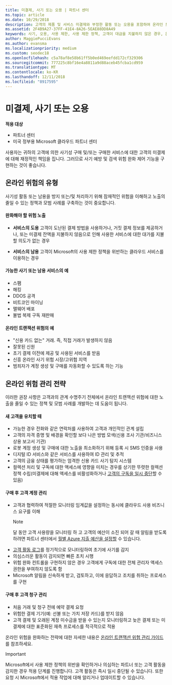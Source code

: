 ```yaml
---
title: 미결제, 사기 또는 오용 | 파트너 센터
ms.topic: article
ms.date: 10/29/2018
description: 고객의 제품 및 서비스 미결제와 부정한 활동 또는 오용을 포함하여 온라인 트랜잭션의 위험을 관리하기 위한 전략입니다.
ms.assetid: 2F4B9A27-37FF-41E4-8A26-5EAE88DD8A49
keywords: 사기, 오용, 사용 제한, 사용 제한 정책, 고객이 대금을 지불하지 않은 경우, 온라인 위험, 서비스 도용, 서비스 남용, 구독 일시 중단
author: MaggiePucciEvans
ms.author: evansma
ms.localizationpriority: medium
ms.custom: seodec18
ms.openlocfilehash: c5a78af8e58b61ff5b0ed469eefdd172cf329306
ms.sourcegitcommit: 777225c8bf16e4a8811a9d88aceb45fcba1cd959
ms.translationtype: MT
ms.contentlocale: ko-KR
ms.lasthandoff: 12/11/2018
ms.locfileid: "8917595"
---
```

# <a name="non-payment-fraud-or-misuse"></a>미결제, 사기 또는 오용

**적용 대상**

-  파트너 센터
-  미국 정부용 Microsoft 클라우드 파트너 센터



사용자는 귀하의 고객에 의한 사기성 구매 및/또는 구매한 서비스에 대한 고객의 미결제에 대해 재정적인 책임을 집니다. 그러므로 사기 예방 및 검색 위험 완화 제어 기능을 구현하는 것이 좋습니다.

## <a name="types-of-online-risk"></a>온라인 위험의 유형

사기성 활동 또는 남용을 방지 또는/및 처리하기 위해 잠재적인 위험을 이해하고 노출의 줄일 수 있는 정책과 모범 사례를 구축하는 것이 중요합니다.

#### <a name="risk-exposure-to-be-mitigated"></a>완화해야 할 위험 노출

- **서비스의 도용** 고객이 도난된 결제 방법을 사용하거나, 거짓 결제 정보를 제공하거나, 또는 미결제 잔액을 지불하지 않음으로 인해 사용한 서비스에 대한 대가를 지불할 의도가 없는 경우

- **서비스의 남용** 고객이 Microsoft의 사용 제한 정책을 위반하는 클라우드 서비스를 이용하는 경우

#### <a name="examples-of-possible-fraud-or-service-abuse"></a>가능한 사기 또는 남용 서비스의 예
- 스팸
- 해킹
- DDOS 공격
- 비트코인 마이닝
- 맬웨어 배포
- 불법 복제 구독 재판매 

#### <a name="examples-of-online-transaction-risk"></a>온라인 트랜잭션 위험의 예
- "신용 카드 없는" 거래. 즉, 직접 거래가 발생하지 않음
- 잘못된 신원
- 초기 결제 이전에 제공 및 사용된 서비스를 받음
- 신흥 온라인 사기 위험 시장/고위험 지역
- 범죄자가 계정 생성 및 구매를 자동화할 수 있도록 하는 기능

## <a name="strategies-for-managing-online-risk"></a>온라인 위험 관리 전략

이러한 권장 사항은 고객과의 관계 수명주기 전체에서 온라인 트랜잭션 위험에 대한 노출을 줄일 수 있는 정책 및 모범 사례를 개발하는 데 도움이 됩니다.  

#### <a name="when-onboarding-new-customers"></a>새 고객을 유치할 때
- 가능한 경우 전화와 같은 연락처를 사용하여 고객과 개인적인 관계 설립
- 고객의 자격 증명 및 배경을 확인할 보다 나은 방법 모색(신용 조사 기관/비즈니스 상용 보고서 기관) 
- 로봇 계정 생성 및 구매에 대한 노출을 최소화하기 위해 등록 시 SMS 인증을 사용
- 디지털 ID 서비스와 같은 서비스를 사용하여 ID 관리 및 추적
- 고객의 금융 상태를 평가하는 엄격한 신용 카드 사기 탐지 시스템
- 컬렉션 처리 및 구독에 대한 액세스에 영향을 미치는 경우를 상기한 뚜렷한 컬렉션 정책 수립(미결제에 대해 액세스를 비활성화하거나 [고객의 구독을 일시 중단](suspend-a-subscription.md)할 수 있음)

#### <a name="post-purchase-customer-account-management"></a>구매 후 고객 계정 관리
- 고객과 협력하여 적절한 모니터링 임계값을 설정하는 동시에 클라우드 사용 비즈니스 요구를 이해
    > [!NOTE]  
    >  달 동안 고객 사용량을 모니터링 하 고 고객의 예산이 소진 되어 갈 때 알림을 받도록 하려면 파트너 센터에서 [월별 Azure 지출 예산을 설정할](set-an-azure-spending-budget-for-your-customers.md) 수 있습니다.
- [고객 활동 로그](activity-logs.md)를 정기적으로 모니터링하여 초기에 사기를 감지
- 의심스러운 활동이 감지되면 빠른 초치 시행
- 위험 완화 컨트롤을 구현하지 않은 경우 고객에게 구독에 대한 전체 관리자 액세스 권한을 부여하지 않도록 함
- Microsoft 알림을 신속하게 받고, 검토하고, 이에 응답하고 조치를 취하는 프로세스를 구현

#### <a name="post-purchase-customer-billing-management"></a>구매 후 고객 청구 관리
- 처음 거래 및 청구 전에 예약 결제 요청 
- 위험한 결제 기기(예: 선불 또는 가치 저장 카드)를 받지 않음
- 고객 결제 및 오래된 계정 미수금을 받을 수 있는지 모니터링하고 늦은 결제 또는 미결제에 대한 표준화된 재촉 프로세스를 적극적으로 적용

온라인 위험을 완화하는 전략에 대한 자세한 내용은 [온라인 트랜잭션 위험 관리 가이드](https://assets.windowsphone.com/7d885238-e13b-4f10-a682-3d5adacd2859/CSP-PartnerRiskGuide-APSFinal_InvariantCulture_Default.zip)를 참조하세요.

> [!IMPORTANT]  
> Microsoft에서 사용 제한 정책의 위반을 확인하거나 의심하는 파트너 또는 고객 활동을 감지한 경우 적용 단계를 진행합니다. 고객 활동은 즉시 일시 중단될 수 있습니다. 또한 요청 시 Microsoft에서 적용 작업에 대해 알리거나 업데이트할 수 있습니다.

 

 



